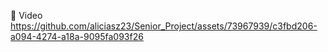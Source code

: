 🍿 Video
https://github.com/aliciasz23/Senior_Project/assets/73967939/c3fbd206-a094-4274-a18a-9095fa093f26
